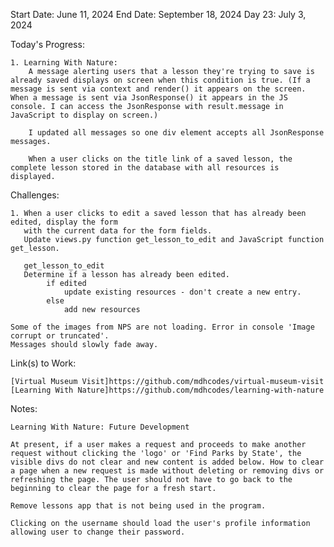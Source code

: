 Start Date: June 11, 2024
End Date: September 18, 2024
Day 23: July 3, 2024

Today's Progress:

    1. Learning With Nature:  
        A message alerting users that a lesson they're trying to save is already saved displays on screen when this condition is true. (If a message is sent via context and render() it appears on the screen. When a message is sent via JsonResponse() it appears in the JS console. I can access the JsonResponse with result.message in JavaScript to display on screen.)

        I updated all messages so one div element accepts all JsonResponse messages.

        When a user clicks on the title link of a saved lesson, the complete lesson stored in the database with all resources is displayed.

Challenges:

    1. When a user clicks to edit a saved lesson that has already been edited, display the form  
       with the current data for the form fields.   
       Update views.py function get_lesson_to_edit and JavaScript function get_lesson.  

       get_lesson_to_edit
       Determine if a lesson has already been edited.
            if edited
                update existing resources - don't create a new entry.
            else
                add new resources

    Some of the images from NPS are not loading. Error in console 'Image corrupt or truncated'.
    Messages should slowly fade away.    

Link(s) to Work:

    [Virtual Museum Visit]https://github.com/mdhcodes/virtual-museum-visit    
    [Learning With Nature]https://github.com/mdhcodes/learning-with-nature 

Notes:

    Learning With Nature: Future Development     

    At present, if a user makes a request and proceeds to make another request without clicking the 'logo' or 'Find Parks by State', the visible divs do not clear and new content is added below. How to clear a page when a new request is made without deleting or removing divs or refreshing the page. The user should not have to go back to the beginning to clear the page for a fresh start. 

    Remove lessons app that is not being used in the program.

    Clicking on the username should load the user's profile information allowing user to change their password.